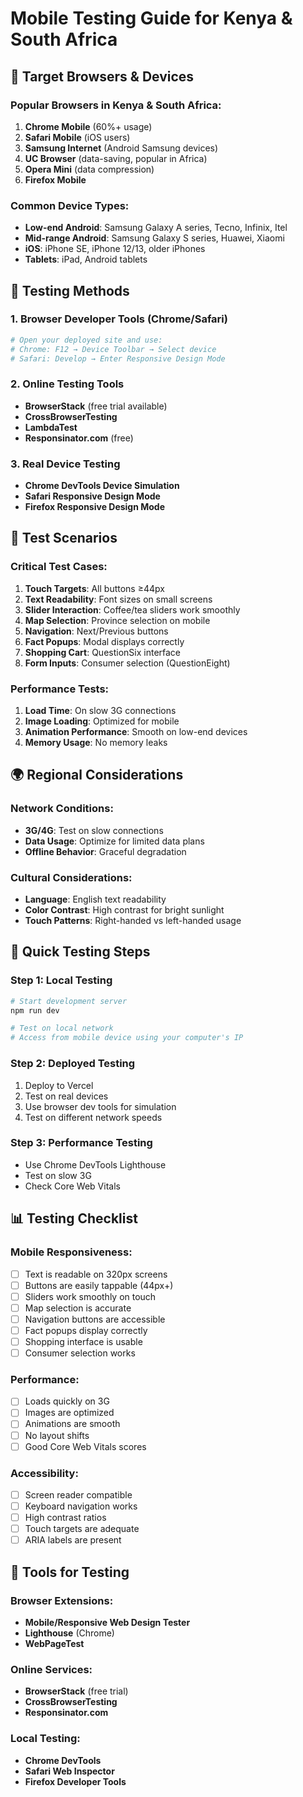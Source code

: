 # Mobile Testing Guide for Kenya & South Africa

## 🎯 Target Browsers & Devices

### Popular Browsers in Kenya & South Africa:
1. **Chrome Mobile** (60%+ usage)
2. **Safari Mobile** (iOS users)
3. **Samsung Internet** (Android Samsung devices)
4. **UC Browser** (data-saving, popular in Africa)
5. **Opera Mini** (data compression)
6. **Firefox Mobile**

### Common Device Types:
- **Low-end Android**: Samsung Galaxy A series, Tecno, Infinix, Itel
- **Mid-range Android**: Samsung Galaxy S series, Huawei, Xiaomi
- **iOS**: iPhone SE, iPhone 12/13, older iPhones
- **Tablets**: iPad, Android tablets

## 🧪 Testing Methods

### 1. Browser Developer Tools (Chrome/Safari)
```bash
# Open your deployed site and use:
# Chrome: F12 → Device Toolbar → Select device
# Safari: Develop → Enter Responsive Design Mode
```

### 2. Online Testing Tools
- **BrowserStack** (free trial available)
- **CrossBrowserTesting**
- **LambdaTest**
- **Responsinator.com** (free)

### 3. Real Device Testing
- **Chrome DevTools Device Simulation**
- **Safari Responsive Design Mode**
- **Firefox Responsive Design Mode**

## 📱 Test Scenarios

### Critical Test Cases:
1. **Touch Targets**: All buttons ≥44px
2. **Text Readability**: Font sizes on small screens
3. **Slider Interaction**: Coffee/tea sliders work smoothly
4. **Map Selection**: Province selection on mobile
5. **Navigation**: Next/Previous buttons
6. **Fact Popups**: Modal displays correctly
7. **Shopping Cart**: QuestionSix interface
8. **Form Inputs**: Consumer selection (QuestionEight)

### Performance Tests:
1. **Load Time**: On slow 3G connections
2. **Image Loading**: Optimized for mobile
3. **Animation Performance**: Smooth on low-end devices
4. **Memory Usage**: No memory leaks

## 🌍 Regional Considerations

### Network Conditions:
- **3G/4G**: Test on slow connections
- **Data Usage**: Optimize for limited data plans
- **Offline Behavior**: Graceful degradation

### Cultural Considerations:
- **Language**: English text readability
- **Color Contrast**: High contrast for bright sunlight
- **Touch Patterns**: Right-handed vs left-handed usage

## 🚀 Quick Testing Steps

### Step 1: Local Testing
```bash
# Start development server
npm run dev

# Test on local network
# Access from mobile device using your computer's IP
```

### Step 2: Deployed Testing
1. Deploy to Vercel
2. Test on real devices
3. Use browser dev tools for simulation
4. Test on different network speeds

### Step 3: Performance Testing
- Use Chrome DevTools Lighthouse
- Test on slow 3G
- Check Core Web Vitals

## 📊 Testing Checklist

### Mobile Responsiveness:
- [ ] Text is readable on 320px screens
- [ ] Buttons are easily tappable (44px+)
- [ ] Sliders work smoothly on touch
- [ ] Map selection is accurate
- [ ] Navigation buttons are accessible
- [ ] Fact popups display correctly
- [ ] Shopping interface is usable
- [ ] Consumer selection works

### Performance:
- [ ] Loads quickly on 3G
- [ ] Images are optimized
- [ ] Animations are smooth
- [ ] No layout shifts
- [ ] Good Core Web Vitals scores

### Accessibility:
- [ ] Screen reader compatible
- [ ] Keyboard navigation works
- [ ] High contrast ratios
- [ ] Touch targets are adequate
- [ ] ARIA labels are present

## 🔧 Tools for Testing

### Browser Extensions:
- **Mobile/Responsive Web Design Tester**
- **Lighthouse** (Chrome)
- **WebPageTest**

### Online Services:
- **BrowserStack** (free trial)
- **CrossBrowserTesting**
- **Responsinator.com**

### Local Testing:
- **Chrome DevTools**
- **Safari Web Inspector**
- **Firefox Developer Tools**
